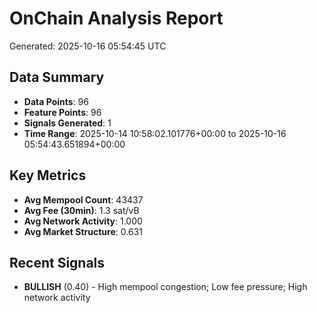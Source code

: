# OnChain Analysis Report
Generated: 2025-10-16 05:54:45 UTC

## Data Summary
- **Data Points**: 96
- **Feature Points**: 96
- **Signals Generated**: 1
- **Time Range**: 2025-10-14 10:58:02.101776+00:00 to 2025-10-16 05:54:43.651894+00:00

## Key Metrics
- **Avg Mempool Count**: 43437
- **Avg Fee (30min)**: 1.3 sat/vB
- **Avg Network Activity**: 1.000
- **Avg Market Structure**: 0.631

## Recent Signals
- **BULLISH** (0.40) - High mempool congestion; Low fee pressure; High network activity
